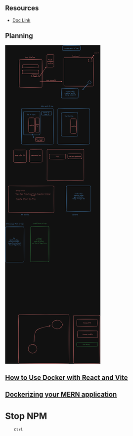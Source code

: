 ## Resources

- [Doc Link](https://docs.google.com/document/d/1U29NZbspyADgVsZ7Psz341qXZPlf6G5LORipR5e4Vg4/edit?usp=sharing)

## Planning

![](./Planning)



## [How to Use Docker with React and Vite](https://www.webdevolution.com/blog/how-to-use-docker-with-react-and-vite)

## [Dockerizing your MERN application](https://youtu.be/PhmIsxkskhY?si=izZnSmRII2xbbeFE)

# Stop NPM

```base
    Ctrl 
